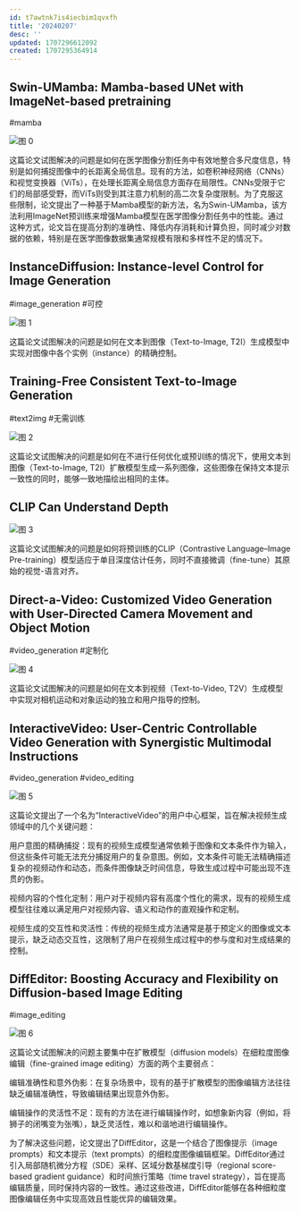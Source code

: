 ```yaml
---
id: t7awtnk7is4iecbim1qvxfh
title: '20240207'
desc: ''
updated: 1707296612092
created: 1707295364914
---
```



## Swin-UMamba: Mamba-based UNet with ImageNet-based pretraining

#mamba


![图 0](images/adf9a4a8bfb4d2f5e31d96bbd9195bd6bc62834753cf308b111fdbcd0d016e39.png)  

这篇论文试图解决的问题是如何在医学图像分割任务中有效地整合多尺度信息，特别是如何捕捉图像中的长距离全局信息。现有的方法，如卷积神经网络（CNNs）和视觉变换器（ViTs），在处理长距离全局信息方面存在局限性。CNNs受限于它们的局部感受野，而ViTs则受到其注意力机制的高二次复杂度限制。为了克服这些限制，论文提出了一种基于Mamba模型的新方法，名为Swin-UMamba，该方法利用ImageNet预训练来增强Mamba模型在医学图像分割任务中的性能。通过这种方式，论文旨在提高分割的准确性、降低内存消耗和计算负担，同时减少对数据的依赖，特别是在医学图像数据集通常规模有限和多样性不足的情况下。


## InstanceDiffusion: Instance-level Control for Image Generation
#image_generation
#可控

![图 1](images/da41aa234d08a94595fe7bff40e7e2ae116854f16007986a428e293709767821.png)  

这篇论文试图解决的问题是如何在文本到图像（Text-to-Image, T2I）生成模型中实现对图像中各个实例（instance）的精确控制。

## Training-Free Consistent Text-to-Image Generation
#text2img
#无需训练

![图 2](images/6fbed81bd7d73a78875ebf557ac396ca71424596e152c2ad45efc7ee9b132cd8.png)  


这篇论文试图解决的问题是如何在不进行任何优化或预训练的情况下，使用文本到图像（Text-to-Image, T2I）扩散模型生成一系列图像，这些图像在保持文本提示一致性的同时，能够一致地描绘出相同的主体。


## CLIP Can Understand Depth

![图 3](images/2ef595581f23cd6fb0b6be299749cf5d0fb73f83c65c383ac04c8dfeb4e6d66e.png)  

这篇论文试图解决的问题是如何将预训练的CLIP（Contrastive Language–Image Pre-training）模型适应于单目深度估计任务，同时不直接微调（fine-tune）其原始的视觉-语言对齐。


## Direct-a-Video: Customized Video Generation with User-Directed Camera Movement and Object Motion

#video_generation
#定制化


![图 4](images/74cbbcc11cc3a294efb65566cad0d48528d2853d98426426f77c0a96d1322cac.png)  

这篇论文试图解决的问题是如何在文本到视频（Text-to-Video, T2V）生成模型中实现对相机运动和对象运动的独立和用户指导的控制。


##  InteractiveVideo: User-Centric Controllable Video Generation with Synergistic Multimodal Instructions

#video_generation
#video_editing

![图 5](images/a04f094ebed4badd9c4c40dc1feb516d5ffe9d3678d66a2956d2d62b4037e999.png)  

这篇论文提出了一个名为“InteractiveVideo”的用户中心框架，旨在解决视频生成领域中的几个关键问题：

用户意图的精确捕捉：现有的视频生成模型通常依赖于图像和文本条件作为输入，但这些条件可能无法充分捕捉用户的复杂意图。例如，文本条件可能无法精确描述复杂的视频动作和动态，而条件图像缺乏时间信息，导致生成过程中可能出现不连贯的伪影。

视频内容的个性化定制：用户对于视频内容有高度个性化的需求，现有的视频生成模型往往难以满足用户对视频内容、语义和动作的直观操作和定制。

视频生成的交互性和灵活性：传统的视频生成方法通常是基于预定义的图像或文本提示，缺乏动态交互性，这限制了用户在视频生成过程中的参与度和对生成结果的控制。


## DiffEditor: Boosting Accuracy and Flexibility on Diffusion-based Image Editing

#image_editing


![图 6](images/d125f2aa21897b28e3a6a30e127af510aa97fea141659da27dd7adfbdc419bc8.png)  

这篇论文试图解决的问题主要集中在扩散模型（diffusion models）在细粒度图像编辑（fine-grained image editing）方面的两个主要弱点：

编辑准确性和意外伪影：在复杂场景中，现有的基于扩散模型的图像编辑方法往往缺乏编辑准确性，导致编辑结果出现意外伪影。

编辑操作的灵活性不足：现有的方法在进行编辑操作时，如想象新内容（例如，将狮子的闭嘴变为张嘴），缺乏灵活性，难以和谐地进行编辑操作。

为了解决这些问题，论文提出了DiffEditor，这是一个结合了图像提示（image prompts）和文本提示（text prompts）的细粒度图像编辑框架。DiffEditor通过引入局部随机微分方程（SDE）采样、区域分数基梯度引导（regional score-based gradient guidance）和时间旅行策略（time travel strategy），旨在提高编辑质量，同时保持内容的一致性。通过这些改进，DiffEditor能够在各种细粒度图像编辑任务中实现高效且性能优异的编辑效果。